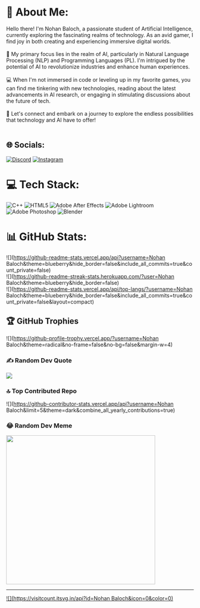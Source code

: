 # 💫 About Me:
Hello there! I'm Nohan Baloch, a passionate student of Artificial Intelligence, currently exploring the fascinating realms of technology. As an avid gamer, I find joy in both creating and experiencing immersive digital worlds.<br><br>🤖 My primary focus lies in the realm of AI, particularly in Natural Language Processing (NLP) and Programming Languages (PL). I'm intrigued by the potential of AI to revolutionize industries and enhance human experiences.<br><br>💻 When I'm not immersed in code or leveling up in my favorite games, you can find me tinkering with new technologies, reading about the latest advancements in AI research, or engaging in stimulating discussions about the future of tech.<br><br>🌟 Let's connect and embark on a journey to explore the endless possibilities that technology and AI have to offer!<br><br>


## 🌐 Socials:
[![Discord](https://img.shields.io/badge/Discord-%237289DA.svg?logo=discord&logoColor=white)](https://discord.gg/  ) [![Instagram](https://img.shields.io/badge/Instagram-%23E4405F.svg?logo=Instagram&logoColor=white)](https://instagram.com/nohanbaloch_7) 

# 💻 Tech Stack:
![C++](https://img.shields.io/badge/c++-%2300599C.svg?style=for-the-badge&logo=c%2B%2B&logoColor=white) ![HTML5](https://img.shields.io/badge/html5-%23E34F26.svg?style=for-the-badge&logo=html5&logoColor=white) ![Adobe After Effects](https://img.shields.io/badge/Adobe%20After%20Effects-9999FF.svg?style=for-the-badge&logo=Adobe%20After%20Effects&logoColor=white) ![Adobe Lightroom](https://img.shields.io/badge/Adobe%20Lightroom-31A8FF.svg?style=for-the-badge&logo=Adobe%20Lightroom&logoColor=white) ![Adobe Photoshop](https://img.shields.io/badge/adobe%20photoshop-%2331A8FF.svg?style=for-the-badge&logo=adobe%20photoshop&logoColor=white) ![Blender](https://img.shields.io/badge/blender-%23F5792A.svg?style=for-the-badge&logo=blender&logoColor=white)
# 📊 GitHub Stats:
![](https://github-readme-stats.vercel.app/api?username=Nohan Baloch&theme=blueberry&hide_border=false&include_all_commits=true&count_private=false)<br/>
![](https://github-readme-streak-stats.herokuapp.com/?user=Nohan Baloch&theme=blueberry&hide_border=false)<br/>
![](https://github-readme-stats.vercel.app/api/top-langs/?username=Nohan Baloch&theme=blueberry&hide_border=false&include_all_commits=true&count_private=false&layout=compact)

## 🏆 GitHub Trophies
![](https://github-profile-trophy.vercel.app/?username=Nohan Baloch&theme=radical&no-frame=false&no-bg=false&margin-w=4)

### ✍️ Random Dev Quote
![](https://quotes-github-readme.vercel.app/api?type=horizontal&theme=radical)

### 🔝 Top Contributed Repo
![](https://github-contributor-stats.vercel.app/api?username=Nohan Baloch&limit=5&theme=dark&combine_all_yearly_contributions=true)

### 😂 Random Dev Meme
<img src='https://randommeme-five.vercel.app/' style="height: 400px;"/>

---
[![](https://visitcount.itsvg.in/api?id=Nohan Baloch&icon=0&color=0)](https://visitcount.itsvg.in)

<!-- Proudly created with GPRM ( https://gprm.itsvg.in ) -->
